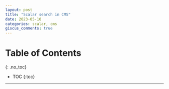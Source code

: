 ```yaml
---
layout: post
title: "Scalar search in CMS"
date: 2023-05-10
categories: scalar, cms
giscus_comments: true
---
```


# Table of Contents
{: .no_toc}

* TOC
{:toc}

------------------------------------
